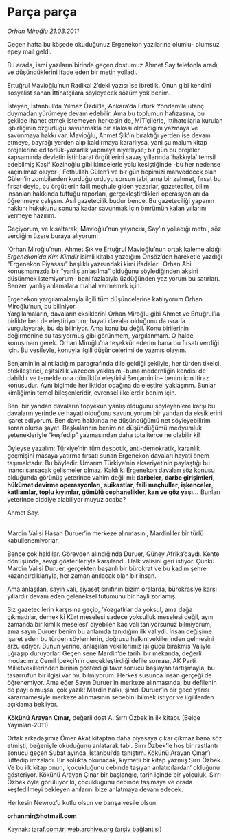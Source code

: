 # Parça parça

*Orhan Miroğlu 21.03.2011*

<div class="yazi"><p>Geçen hafta bu köşede okuduğunuz Ergenekon yazılarına olumlu- olumsuz epey mail geldi.</p>
<p>Bu arada, ismi yazıların birinde geçen dostumuz Ahmet Say telefonla aradı, ve düşündüklerini ifade eden bir metin yolladı. </p>
<p>Ertuğrul Mavioğlu’nun Radikal 2’deki yazısı ise ibretlik. Onun gibi kendini sosyalist sanan İttihatçılara söyleyecek sözüm yok benim.</p>
<p>İsteyen, İstanbul’da Yılmaz Özdil’le, Ankara’da Erturk Yöndem’le utanç duymadan yürümeye devam edebilir. Ama bu toplumun hafızasına, bu şekilde ihanet etmek istemeyen herkesin de, MİT’çilerle, İttihatçılarla kurulan işbirliğinin özgürlüğü savunmakla bir alakası olmadığını yazmaya ve savunmaya hakkı var. Mavioğlu, Ahmet Şık’ın bıraktığı yerden işe devam etmeye, bayrağı yerden alıp kaldırmaya kararlıysa, yani şu malum kitap projelerine editörlük-yazarlık yapmaya niyetliyse; bir gün bu projeler kapsamında devletin istihbarat örgütlerini savaş yıllarında ‘hakkıyla’ temsil edebilmiş Kaşif Kozinoğlu gibi kimselerle yolu kesiştiğinde -bu her nedense kaçınılmaz oluyor-; Fethullah Gülen’i ve bir gün hepimizi mahvedecek olan Gülen’in zombilerden kurduğu orduyu sorsun tabi, ama bir zahmet, fırsat bu fırsat deyip, bu örgütlerin faili meçhule giden yazarlar, gazeteciler, bilim insanları hakkında tuttuğu raporları, gerçekleştirdikleri operasyonları da öğrenmeye çalışsın. Asıl gazetecilik budur bence. Bu gazeteciliği yapanın hakkını hukukunu sonuna kadar savunmak için ömrümün kalan yıllarını vermeye hazırım.</p>
<p>Geçiyorum, ve kısaltarak, Mavioğlu’nun yayıncısı, Say’ın yolladığı metni, söz verdiğim üzere buraya alıyorum:</p>
<p>‘Orhan Miroğlu’nun, Ahmet Şık ve Ertuğrul Mavioğlu’nun ortak kaleme aldığı <i>Ergenekon’da Kim Kimdir</i> isimli kitaba yazdığım Önsöz’den hareketle yazdığı “Ergenekon Piyasası” başlıklı yazısındaki kimi ifadeler –Orhan Abi konuşmamızda bir “yanlış anlaşılma” olduğunu söylediğinden aksini düşünmek istemiyorum– beni fazlasıyla üzdüğünden yazıyorum bu satırları. Benzer yanlış anlamalara mahal vermemek için.</p>
<p>Ergenekon yargılamalarıyla ilgili tüm düşüncelerine katılıyorum Orhan Miroğlu’nun, bu biliniyor. <br/>Yargılamaların, davaların eksiklerini Orhan Miroğlu gibi Ahmet ve Ertuğrul’la birlikte ben de eleştiriyorum; hayati davalar olduğunu da ısrarla vurgulayarak, bu da biliniyor. Ama konu bu değil. Konu birilerinin değirmenine su taşıyormuş gibi görünmem, yargılanmam. O halde konuşmam gerek. Orhan Miroğlu’na teşekkür ederim bana bu fırsatı verdiği için. Bu vesileyle, konuyla ilgili düşüncelerimi de yazmış olayım.</p>
<p>Benjamin’in alıntıladığım paragrafında dile geldiği şekliyle, her türden tikelci, ötekileştirici, eşitsizlik vazeden yaklaşım –buna modernliğin kendisi de dahildir ve temelde ona dönüktür eleştirisi Benjamin’in– benim için itiraz konusudur. Aynı biçimde her iktidar odağına da eleştirel yaklaşırım. Bunlar kimliğimin temel bileşenleridir, evrensel ilkelerdir benim için. </p>
<p>Ben, bir yandan davaların topyekun yanlış olduğunu söyleyenlere karşı bu davaların yerinde ve hayati olduğunu savunuyorum bir yandan da eksiklerini işaret ediyorum. Ben dava hakkında ne düşündüğümü net söyleyebilirim soran olursa şayet. Başkalarının benim ne düşündüğümü medyumluk yetenekleriyle “keşfedip” yazmasından daha totaliterce ne olabilir ki!</p>
<p>Öyleyse yazalım: Türkiye’nin tüm despotik, anti-demokratik, karanlık geçmişini masaya yatırma fırsatı sunan Ergenekon davaları hayati önem taşımaktadır. Bu böyledir. Umarım Türkiye’nin ekseriyetinin paylaştığı bu inancı sarsacak gelişmeler olmaz. Kaldı ki Ergenekon davaları söz konusu olduğunda görünüş yeterince vahim değil mi: <b>darbeler</b>, <b>darbe girişimleri</b>, <b>hükümet devirme operasyonları</b>, <b>suikastlar</b>, <b>faili meçhuller</b>, <b>işkenceler</b>, <b>katliamlar, toplu kıyımlar, gömülü cephanelikler, kan ve göz yaşı…</b> Bunları yeterince ciddiye alabiliyor muyuz acaba?</p>
<p>Ahmet Say.<br/> </p>
<p>Mardin Valisi Hasan Duruer’in merkeze alınmasını, Mardinliler bir türlü kabullenemiyorlar. </p>
<p>Bence çok haklılar. Görevden alındığında Duruer, Güney Afrika’daydı. Kente dönüşünde, sevgi gösterileriyle karşılandı. Halk valisini geri istiyor. Çünkü Mardin Valisi Duruer, gerçekten başarılı bir bürokrat ve bu kadim şehre kazandırdıklarıyla, her zaman anılacak olan bir insan. </p>
<p>Ama anlaşılan, sayın vali, siyaset sınıfının bizim oralarda, bürokrasiye karşı yıllardır devam eden geleneksel tutumunu bir hayli zorlamış. </p>
<p>Siz gazetecilerin karşısına geçip, ‘Yozgatlılar da yoksul, ama dağa çıkmadılar, demek ki Kürt meselesi sadece yoksulluk meselesi değil, aynı zamanda bir kimlik meselesi’ diyebilen kaç vali tanıyorsunuz bilmiyorum, ama sayın Duruer benim bu anlamda tanıdığım ilk valiydi. İnsan değişime işaret eden bu türden söylemlerin, doğrusu halkın vekillerinden gelmesini arzu ediyor. Bunun yerine, anlaşılan vekillerimiz işi gücü bırakmış Valiyle uğraşıp duruyorlar. Geçen sene Mardin’de tarihi bir mekanda, değerli modacımız Cemil İpekçi’nin gerçekleştirdiği defile sonrası, AK Parti Milletvekillerinden birinin gösterdiği tavır sonucu başlayan tartışmayla, bu tasarrufun bir ilgisi var mı, bilmiyorum. Herkes susunca insan gerçeği de öğrenemiyor. Ama eğer Sayın Duruer’in merkeze alınmasında, bu defilenin de payı olmuşsa, çok yazık! Mardin halkı, şimdi Duruer’in bir gece yarısı kararnamesiyle merkeze alınmasının sebebini bilmek istiyor ve ilgililerden açıklama bekliyor. </p>
<p><b>Kökünü Arayan Çınar,</b> değerli dost A. Sırrı Özbek’in ilk kitabı. (Belge Yayınları-2011)</p>
<p>Ortak arkadaşımız Ömer Akat kitaptan daha piyasaya çıkar çıkmaz bana söz etmişti, beğeniyle okuduğunu anlatarak tabi. Sırrı Özbek’le hoş bir rastlantı sonucu geçen Şubat ayında, İstanbul’da tanıştım. Kökünü Arayan Çınar’ı lütfedip imzaladı. Bir solukta okunacak, kıymetli bir kitap yazmış Sırrı Özbek. Ve bu ilk kitap onun, ‘çocukluğunu cebinde taşıyan anlatıcılardan’ olduğunu gösteriyor. Kökünü Arayan Çınar bir başlangıç, tarih içinde bir yolculuk. Sırrı Özbek öyle görülüyor ki, çocukluğunu cebinde taşımaya ve orada keşfedilmeyi bekleyen anılarını bize anlatmaya devam edecek.</p>
<p>Herkesin Newroz’u kutlu olsun ve barışa vesile olsun.</p>
<p><b>orhanmir@hotmail.com</b></p>
</div>

Kaynak: [taraf.com.tr](http://www.taraf.com.tr/orhan-miroglu/makale-parca-parca.htm), [web.archive.org (arşiv bağlantısı)](http://web.archive.org/web/20130721101200/http://www.taraf.com.tr/orhan-miroglu/makale-parca-parca.htm)
